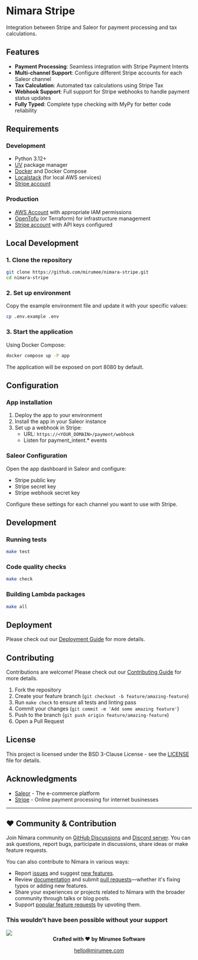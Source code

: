# Nimara Stripe

Integration between Stripe and Saleor for payment processing and tax calculations.

## Features

- **Payment Processing**: Seamless integration with Stripe Payment Intents
- **Multi-channel Support**: Configure different Stripe accounts for each Saleor channel
- **Tax Calculation**: Automated tax calculations using Stripe Tax
- **Webhook Support**: Full support for Stripe webhooks to handle payment status updates
- **Fully Typed**: Complete type checking with MyPy for better code reliability

## Requirements

### Development
- Python 3.12+
- [UV](https://docs.astral.sh/uv/getting-started/installation/) package manager
- [Docker](https://www.docker.com/) and Docker Compose
- [Localstack](https://github.com/mirumee/localstack-setup) (for local AWS services)
- [Stripe account](https://dashboard.stripe.com/)

### Production
- [AWS Account](https://aws.amazon.com/) with appropriate IAM permissions
- [OpenTofu](https://opentofu.org/docs/intro/install/) (or Terraform) for infrastructure management
- [Stripe account](https://dashboard.stripe.com/) with API keys configured

## Local Development

### 1. Clone the repository

```bash
git clone https://github.com/mirumee/nimara-stripe.git
cd nimara-stripe
```

### 2. Set up environment

Copy the example environment file and update it with your specific values:

```bash
cp .env.example .env
```

### 3. Start the application

Using Docker Compose:

```bash
docker compose up -P app
```

The application will be exposed on port 8080 by default.

## Configuration

### App installation

1. Deploy the app to your environment
2. Install the app in your Saleor instance
3. Set up a webhook in Stripe:
   - URL: `https://<YOUR_DOMAIN>/payment/webhook`
   - Listen for payment_intent.* events

### Saleor Configuration

Open the app dashboard in Saleor and configure:
- Stripe public key
- Stripe secret key
- Stripe webhook secret key

Configure these settings for each channel you want to use with Stripe.

## Development

### Running tests

```bash
make test
```

### Code quality checks

```bash
make check
```

### Building Lambda packages

```bash
make all
```

## Deployment

Please check out our [Deployment Guide](docs/DEPLOYMENT.md) for more details.

## Contributing

Contributions are welcome! Please check out our [Contributing Guide](CONTRIBUTING.md) for more details.

1. Fork the repository
2. Create your feature branch (`git checkout -b feature/amazing-feature`)
3. Run `make check` to ensure all tests and linting pass
4. Commit your changes (`git commit -m 'Add some amazing feature'`)
5. Push to the branch (`git push origin feature/amazing-feature`)
6. Open a Pull Request

## License

This project is licensed under the BSD 3-Clause License - see the [LICENSE](LICENSE) file for details.

## Acknowledgments

- [Saleor](https://saleor.io/) - The e-commerce platform
- [Stripe](https://stripe.com/) - Online payment processing for internet businesses

---

## ❤️ Community & Contribution

Join Nimara community on [GitHub Discussions](https://github.com/mirumee/nimara-stripe/discussions) and [Discord server](https://discord.gg/w4V3PZxGDj). You can ask questions, report bugs, participate in discussions, share ideas or make feature requests.

You can also contribute to Nimara in various ways:

- Report [issues](https://github.com/mirumee/nimara-stripe/issues/new?assignees=srinivaspendem%2Cpushya22&labels=%F0%9F%90%9Bbug&projects=&template=--bug-report.yaml&title=%5Bbug%5D%3A+) and suggest [new features](https://github.com/mirumee/nimara-stripe/issues/new?assignees=srinivaspendem%2Cpushya22&labels=%E2%9C%A8feature&projects=&template=--feature-request.yaml&title=%5Bfeature%5D%3A+).
- Review [documentation](https://nimara-docs.vercel.app/) and submit [pull requests](https://github.com/mirumee/nimara-stripe/pulls)—whether it's fixing typos or adding new features.
- Share your experiences or projects related to Nimara with the broader community through talks or blog posts.
- Support [popular feature requests](https://github.com/mirumee/nimara-stripe/issues?q=sort%3Aupdated-desc+is%3Aissue+is%3Aopen) by upvoting them.

### This wouldn't have been possible without your support

<a href="https://github.com/mirumee/nimara-stripe/graphs/contributors">
  <img src="https://contrib.rocks/image?repo=mirumee/nimara-stripe" />
</a>

<br/>

<div align="center"> <strong>Crafted with ❤️ by Mirumee Software</strong>

[hello@mirumee.com](mailto:hello@mirumee.com)

</div>
